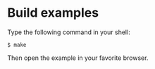 # Build examples

Type the following command in your shell:

    $ make

Then open the example in your favorite browser.